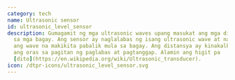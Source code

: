 ```yaml
---
category: tech
name: Ultrasonic sensor
id: ultrasonic_level_sensor
description: Gumagamit ng mga ultrasonic waves upang masukat ang mga distansya
  sa mga bagay. Ang sensor ay naglalabas ng isang ultrasonic wave at natatanggap
  ang wave na makikita pabalik mula sa bagay. Ang distansya ay kinakalkula gamit
  ang oras sa pagitan ng paglabas at pagtanggap. Alamin ang higit pa
  [dito](https://en.wikipedia.org/wiki/Ultrasonic_transducer).
icon: /dtpr-icons/ultrasonic_level_sensor.svg
---
```

